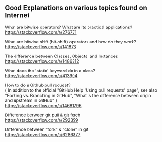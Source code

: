 ## Good Explanations on various topics found on Internet
What are bitwise operators? What are its practical applications?<br>
https://stackoverflow.com/a/276771

What are bitwise shift (bit-shift) operators and how do they work?<br>
https://stackoverflow.com/a/141873

The difference between Classes, Objects, and Instances<br>
https://stackoverflow.com/a/1486212

What does the 'static' keyword do in a class?<br>
https://stackoverflow.com/a/413904

How to do a Github pull request?<br>
( In addition to the official "GitHub Help 'Using pull requests' page",
see also "Forking vs. Branching in GitHub", "What is the difference between origin and upstream in GitHub" )<br>
https://stackoverflow.com/a/14681796

Difference between git pull & git fetch<br>
https://stackoverflow.com/a/292359

Difference between "fork" & "clone" in git<br>
https://stackoverflow.com/a/6286877
